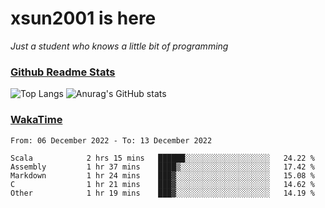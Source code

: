 # xsun2001 is here

*Just a student who knows a little bit of programming*

### [Github Readme Stats](https://github.com/anuraghazra/github-readme-stats)

![Top Langs](https://github-readme-stats.vercel.app/api/top-langs/?username=xsun2001&layout=compact&theme=radical) ![Anurag's GitHub stats](https://github-readme-stats.vercel.app/api?username=xsun2001&show_icons=true&theme=radical)

### [WakaTime](https://wakatime.com)

<!--START_SECTION:waka-->

```text
From: 06 December 2022 - To: 13 December 2022

Scala            2 hrs 15 mins   ██████░░░░░░░░░░░░░░░░░░░   24.22 %
Assembly         1 hr 37 mins    ████▒░░░░░░░░░░░░░░░░░░░░   17.42 %
Markdown         1 hr 24 mins    ███▓░░░░░░░░░░░░░░░░░░░░░   15.08 %
C                1 hr 21 mins    ███▓░░░░░░░░░░░░░░░░░░░░░   14.62 %
Other            1 hr 19 mins    ███▓░░░░░░░░░░░░░░░░░░░░░   14.19 %
```

<!--END_SECTION:waka-->
